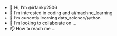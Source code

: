 - 👋 Hi, I’m @irfankp2506
- 👀 I’m interested in coding and ai/machine_learning
- 🌱 I’m currently learning data_science/python
- 💞️ I’m looking to collaborate on ...
- 📫 How to reach me ...

<!---
irfankp2506/irfankp2506 is a ✨ special ✨ repository because its `README.md` (this file) appears on your GitHub profile.
You can click the Preview link to take a look at your changes.
--->
